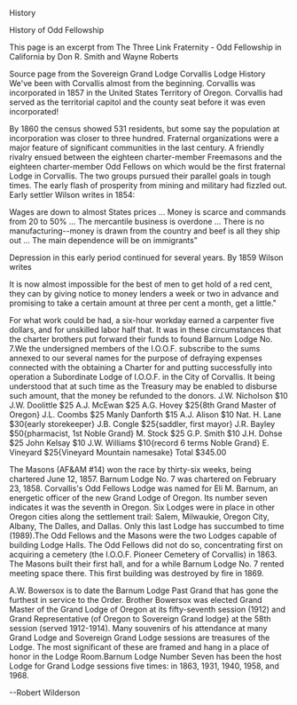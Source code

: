 History

History of Odd Fellowship

This page is an excerpt from The Three Link Fraternity - Odd Fellowship in California
by Don R. Smith and Wayne Roberts

Source page from the Sovereign Grand Lodge
Corvallis Lodge History
We've been with Corvallis almost from the beginning. Corvallis was incorporated in 1857 in the United States Territory of Oregon. Corvallis had served as the territorial capitol and the county seat before it was even incorporated!

By 1860 the census showed 531 residents, but some say the population at incorporation was closer to three hundred. Fraternal organizations were a major feature of significant communities in the last century. A friendly rivalry ensued between the eighteen charter-member Freemasons and the eighteen charter-member Odd Fellows on which would be the first fraternal Lodge in Corvallis. The two groups pursued their parallel goals in tough times. The early flash of prosperity from mining and military had fizzled out. Early settler Wilson writes in 1854:

Wages are down to almost States prices ... Money is scarce and commands from 20 to 50% ... The mercantile business is overdone ... There is no manufacturing--money is drawn from the country and beef is all they ship out ... The main dependence will be on immigrants"

Depression in this early period continued for several years. By 1859 Wilson writes

It is now almost impossible for the best of men to get hold of a red cent, they can by giving notice to money lenders a week or two in advance and promising to take a certain amount at three per cent a month, get a little."

For what work could be had, a six-hour workday earned a carpenter five dollars, and for unskilled labor half that. It was in these circumstances that the charter brothers put forward their funds to found Barnum Lodge No. 7.We the undersigned members of the I.O.O.F. subscribe to the sums annexed to our several names for the purpose of defraying expenses connected with the obtaining a Charter for and putting successfully into operation a Subordinate Lodge of I.O.O.F. in the City of Corvallis. It being understood that at such time as the Treasury may be enabled to disburse such amount, that the money be refunded to the donors.
J.W. Nicholson $10
J.W. Doolittle $25
A.J. McEwan $25
A.G. Hovey $25{8th Grand Master of Oregon}
J.L. Coombs $25
Manly Danforth $15
A.J. Alison $10
Nat. H. Lane $30{early storekeeper}
J.B. Congle $25{saddler, first mayor}
J.R. Bayley $50{pharmacist, 1st Noble Grand}
M. Stock $25
G.P. Smith $10
J.H. Dohse $25
John Kelsay $10
J.W. Williams $10{record 6 terms Noble Grand}
E. Vineyard $25{Vineyard Mountain namesake}
Total $345.00

The Masons (AF&AM #14) won the race by thirty-six weeks, being chartered June 12, 1857. Barnum Lodge No. 7 was chartered on February 23, 1858. Corvallis's Odd Fellows Lodge was named for Eli M. Barnum, an energetic officer of the new Grand Lodge of Oregon. Its number seven indicates it was the seventh in Oregon. Six Lodges were in place in other Oregon cities along the settlement trail: Salem, Milwaukie, Oregon City, Albany, The Dalles, and Dallas. Only this last Lodge has succumbed to time (1989).The Odd Fellows and the Masons were the two Lodges capable of building Lodge Halls. The Odd Fellows did not do so, concentrating first on acquiring a cemetery (the I.O.O.F. Pioneer Cemetery of Corvallis) in 1863. The Masons built their first hall, and for a while Barnum Lodge No. 7 rented meeting space there. This first building was destroyed by fire in 1869.

A.W. Bowersox is to date the Barnum Lodge Past Grand that has gone the furthest in service to the Order. Brother Bowersox was elected Grand Master of the Grand Lodge of Oregon at its fifty-seventh session (1912) and Grand Representative (of Oregon to Sovereign Grand lodge} at the 58th session (served 1912-1914). Many souvenirs of his attendance at many Grand Lodge and Sovereign Grand Lodge sessions are treasures of the Lodge. The most significant of these are framed and hang in a place of honor in the Lodge Room.Barnum Lodge Number Seven has been the host Lodge for Grand Lodge sessions five times: in 1863, 1931, 1940, 1958, and 1968.

--Robert Wilderson
